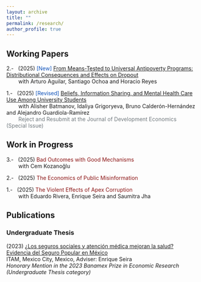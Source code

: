```yaml
---
layout: archive
title: ""
permalink: /research/
author_profile: true
---
```

<!-- MIT red #750014 ; Stanford red #8C1515 ; Status blue #0F52BA -->

## Working Papers
2.-   &nbsp; (2025) <span style ="color: #0F52BA">[New]</span> <span style ="color: #8C1515"><a href="https://robertoglz.github.io/files/research/bbj_distributional_2025jul28.pdf">From Means-Tested to Universal Antipoverty Programs: Distributional Consequences and Effects on Dropout</a></span><br /> &nbsp; &nbsp; &nbsp; &nbsp; with Arturo Aguilar, Santiago Ochoa and Horacio Reyes

1.-   &nbsp; (2025) <span style ="color: #0F52BA">[Revised]</span> <span style ="color: #8C1515"><a href="https://robertoglz.github.io/files/research/mh_jde_submission_2025may25.pdf">Beliefs, Information Sharing, and Mental Health Care Use Among University Students</a></span><br /> &nbsp; &nbsp; &nbsp; &nbsp; with Alisher Batmanov, Idaliya Grigoryeva, Bruno Calderón-Hernández and Alejandro Guardiola-Ramírez<br /> &nbsp; &nbsp; &nbsp; &nbsp; <span style = "color: #71797E"> Reject and Resubmit at the Journal of Development Economics (Special Issue)</span>

## Work in Progress
3.-   &nbsp; (2025) <span style ="color: #8C1515">Bad Outcomes with Good Mechanisms</span><br /> &nbsp; &nbsp; &nbsp; &nbsp; with Cem Kozano&#287;lu

2.-   &nbsp; (2025) <span style ="color: #8C1515">The Economics of Public Misinformation</span>

1.-   &nbsp; (2025) <span style ="color: #8C1515">The Violent Effects of Apex Corruption</span><br /> &nbsp; &nbsp; &nbsp; &nbsp; with Eduardo Rivera, Enrique Seira and Saumitra Jha

<!--1.-   &nbsp; (2024) <span style = "color: #750014">The Rollback of _Progresa_ and Migration Patterns</span>, with Andrea Rancaño-->

## Publications 

### Undergraduate Thesis
(2023) [¿Los seguros sociales y atención médica mejoran la salud? Evidencia del Seguro Popular en México](https://robertoglz.github.io/files/tesis_BA_RobertoGonzalez.pdf)<br /> ITAM, Mexico City, Mexico, Adviser: Enrique Seira <br /> _Honorary Mention in the 2023 Banamex Prize in Economic Research (Undergraduate Thesis category)_

<!---
<span style ="color: #0F52BA">[_Submitted!_]</span> BLUE COLOR FOR SUBMISSIONS TAG
{% if author.googlescholar %}
  You can also find my articles on <u><a href="{{author.googlescholar}}">my Google Scholar profile</a>.</u>
{% endif %}

{% include base_path %}

{% for post in site.publications reversed %}
  {% include archive-single.html %}
{% endfor %}
-->
